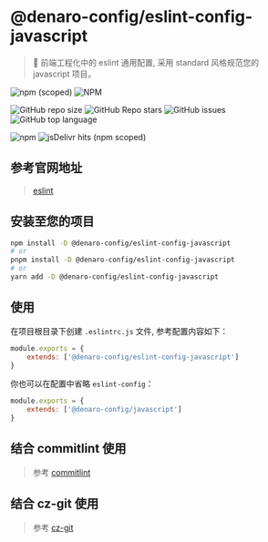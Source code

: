 # @denaro-config/eslint-config-javascript

> :tada: 前端工程化中的 eslint 通用配置, 采用 standard 风格规范您的 javascript 项目。

![npm (scoped)](https://img.shields.io/npm/v/%40denaro-config/eslint-config-javascript)
![NPM](https://img.shields.io/npm/l/%40denaro-config%2Feslint-config-javascript)

![GitHub repo size](https://img.shields.io/github/repo-size/denaro-org/frontend-engineering-config)
![GitHub Repo stars](https://img.shields.io/github/stars/denaro-org/frontend-engineering-config)
![GitHub issues](https://img.shields.io/github/issues/denaro-org/frontend-engineering-config)
![GitHub top language](https://img.shields.io/github/languages/top/denaro-org/frontend-engineering-config)

![npm](https://img.shields.io/npm/dw/%40denaro-config/eslint-config-javascript)
![jsDelivr hits (npm scoped)](https://img.shields.io/jsdelivr/npm/hd/%40denaro-config%2Feslint-config-javascript)

## 参考官网地址

> [eslint](https://eslint.org/)

## 安装至您的项目

```bash
npm install -D @denaro-config/eslint-config-javascript
# or
pnpm install -D @denaro-config/eslint-config-javascript
# or
yarn add -D @denaro-config/eslint-config-javascript
```

## 使用

在项目根目录下创建 `.eslintrc.js` 文件, 参考配置内容如下：

```js
module.exports = {
    extends: ['@denaro-config/eslint-config-javascript']
}
```

你也可以在配置中省略 `eslint-config`：

```js
module.exports = {
    extends: ['@denaro-config/javascript']
}
```

## 结合 commitlint 使用

> 参考 [commitlint](../commitlint/README.md)

## 结合 cz-git 使用

> 参考 [cz-git](../cz-git/README.md)
